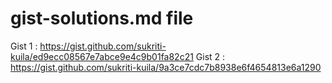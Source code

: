 # gist-solutions.md file

Gist 1 : https://gist.github.com/sukriti-kuila/ed9ecc08567e7abce9e4c9b01fa82c21
Gist 2 : https://gist.github.com/sukriti-kuila/9a3ce7cdc7b8938e6f4654813e6a1290